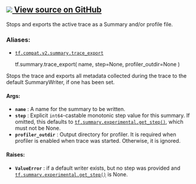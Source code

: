[ ![](https://tensorflow.google.cn/images/GitHub-Mark-32px.png) View source on
GitHub
](https://github.com/tensorflow/tensorflow/blob/r2.0/tensorflow/python/ops/summary_ops_v2.py#L1173-L1220)  
---  
  
Stops and exports the active trace as a Summary and/or profile file.

### Aliases:

  * [`tf.compat.v2.summary.trace_export`](/api_docs/python/tf/summary/trace_export)

    
    
    tf.summary.trace_export(
        name,
        step=None,
        profiler_outdir=None
    )
    

Stops the trace and exports all metadata collected during the trace to the
default SummaryWriter, if one has been set.

#### Args:

  * **`name`** : A name for the summary to be written.
  * **`step`** : Explicit `int64`-castable monotonic step value for this summary. If omitted, this defaults to [`tf.summary.experimental.get_step()`](https://tensorflow.google.cn/api_docs/python/tf/summary/experimental/get_step), which must not be None.
  * **`profiler_outdir`** : Output directory for profiler. It is required when profiler is enabled when trace was started. Otherwise, it is ignored.

#### Raises:

  * **`ValueError`** : if a default writer exists, but no step was provided and [`tf.summary.experimental.get_step()`](https://tensorflow.google.cn/api_docs/python/tf/summary/experimental/get_step) is None.

